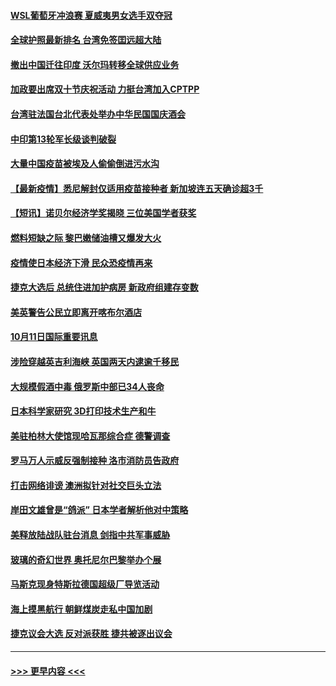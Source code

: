#### [WSL葡萄牙冲浪赛 夏威夷男女选手双夺冠](../pages/prog202/a103240272.md?t=10120601) 
#### [全球护照最新排名 台湾免签囯远超大陆](../pages/prog202/a103240261.md?t=10120601) 
#### [撤出中国迁往印度 沃尔玛转移全球供应业务](../pages/prog202/a103240225.md?t=10120601) 
#### [加政要出席双十节庆祝活动 力挺台湾加入CPTPP](../pages/prog202/a103240207.md?t=10120601) 
#### [台湾驻法国台北代表处举办中华民国国庆酒会](../pages/prog202/a103240212.md?t=10120601) 
#### [中印第13轮军长级谈判破裂](../pages/prog202/a103240201.md?t=10120601) 
#### [大量中国疫苗被埃及人偷偷倒进污水沟](../pages/prog202/a103240092.md?t=10120601) 
#### [【最新疫情】悉尼解封仅适用疫苗接种者 新加坡连五天确诊超3千](../pages/prog202/a103240042.md?t=10120601) 
#### [【短讯】诺贝尔经济学奖揭晓  三位美国学者获奖](../pages/prog202/a103240025.md?t=10120601) 
#### [燃料短缺之际 黎巴嫩储油槽又爆发大火](../pages/prog202/a103239987.md?t=10120601) 
#### [疫情使日本经济下滑 民众恐疫情再来](../pages/prog202/a103239948.md?t=10120601) 
#### [捷克大选后 总统住进加护病房 新政府组建存变数](../pages/prog202/a103239928.md?t=10120601) 
#### [美英警告公民立即离开喀布尔酒店](../pages/prog202/a103239870.md?t=10120601) 
#### [10月11日国际重要讯息](../pages/prog202/a103239814.md?t=10120601) 
#### [涉险穿越英吉利海峡 英国两天内逮逾千移民](../pages/prog202/a103239731.md?t=10120601) 
#### [大规模假酒中毒 俄罗斯中部已34人丧命](../pages/prog202/a103239706.md?t=10120601) 
#### [日本科学家研究 3D打印技术生产和牛](../pages/prog202/a103239434.md?t=10120601) 
#### [美驻柏林大使馆现哈瓦那综合症 德警调查](../pages/prog202/a103239464.md?t=10120601) 
#### [罗马万人示威反强制接种 洛市消防员告政府](../pages/prog202/a103239494.md?t=10120601) 
#### [打击网络诽谤 澳洲拟针对社交巨头立法](../pages/prog202/a103239472.md?t=10120601) 
#### [岸田文雄曾是“鸽派” 日本学者解析他对中策略](../pages/prog202/a103239451.md?t=10120601) 
#### [美释放陆战队驻台消息 剑指中共军事威胁](../pages/prog202/a103239294.md?t=10120601) 
#### [玻璃的奇幻世界 奥托尼尔巴黎举办个展](../pages/prog202/a103239287.md?t=10120601) 
#### [马斯克现身特斯拉德国超级厂导览活动](../pages/prog202/a103239269.md?t=10120601) 
#### [海上摸黑航行 朝鲜煤炭走私中国加剧](../pages/prog202/a103239335.md?t=10120601) 
#### [捷克议会大选 反对派获胜 捷共被逐出议会](../pages/prog202/a103239311.md?t=10120601) 

----
#### [ >>> 更早内容 <<< ](../indexes/prog202-earlier.md)
